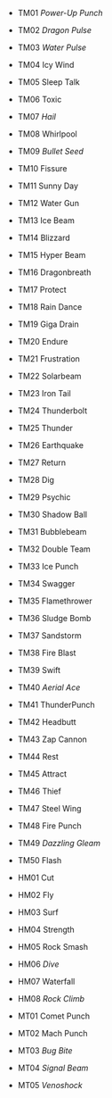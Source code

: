 - TM01 *Power-Up Punch*
- TM02 *Dragon Pulse*
- TM03 *Water Pulse*
- TM04 Icy Wind
- TM05 Sleep Talk
- TM06 Toxic
- TM07 *Hail*
- TM08 Whirlpool
- TM09 *Bullet Seed*
- TM10 Fissure
- TM11 Sunny Day
- TM12 Water Gun
- TM13 Ice Beam
- TM14 Blizzard
- TM15 Hyper Beam
- TM16 Dragonbreath
- TM17 Protect
- TM18 Rain Dance
- TM19 Giga Drain
- TM20 Endure
- TM21 Frustration
- TM22 Solarbeam
- TM23 Iron Tail
- TM24 Thunderbolt
- TM25 Thunder
- TM26 Earthquake
- TM27 Return
- TM28 Dig
- TM29 Psychic
- TM30 Shadow Ball
- TM31 Bubblebeam
- TM32 Double Team
- TM33 Ice Punch
- TM34 Swagger
- TM35 Flamethrower
- TM36 Sludge Bomb
- TM37 Sandstorm
- TM38 Fire Blast
- TM39 Swift
- TM40 *Aerial Ace*
- TM41 ThunderPunch
- TM42 Headbutt
- TM43 Zap Cannon
- TM44 Rest
- TM45 Attract
- TM46 Thief
- TM47 Steel Wing
- TM48 Fire Punch
- TM49 *Dazzling Gleam*
- TM50 Flash

- HM01 Cut
- HM02 Fly
- HM03 Surf
- HM04 Strength
- HM05 Rock Smash
- HM06 *Dive*
- HM07 Waterfall
- HM08 *Rock Climb*

- MT01 Comet Punch
- MT02 Mach Punch
- MT03 *Bug Bite*
- MT04 *Signal Beam*
- MT05 *Venoshock*